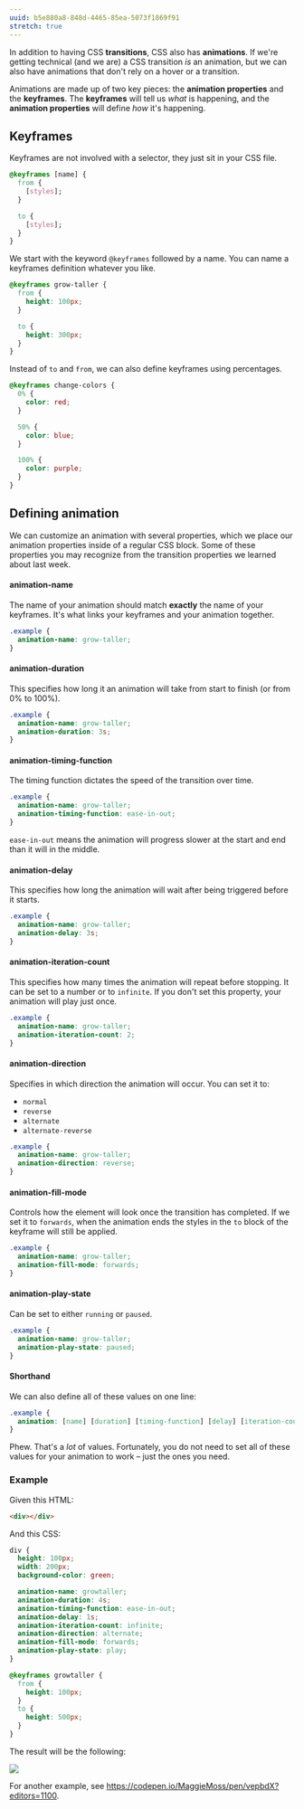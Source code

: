 ```yaml
---
uuid: b5e880a8-848d-4465-85ea-5073f1869f91
stretch: true
---
```


In addition to having CSS **transitions**, CSS also has **animations**. If we're getting technical (and we are) a CSS transition *is* an animation, but we can also have animations that don't rely on a hover or a transition.

Animations are made up of two key pieces: the **animation properties** and the **keyframes**. The **keyframes** will tell us _what_ is happening, and the **animation properties** will define _how_ it's happening.

## Keyframes

Keyframes are not involved with a selector, they just sit in your CSS file.

```css
@keyframes [name] {
  from {
    [styles];
  }

  to {
    [styles];
  }
}
```

We start with the keyword `@keyframes` followed by a name. You can name a keyframes definition whatever you like.

```css
@keyframes grow-taller {
  from {
    height: 100px;
  }

  to {
    height: 300px;
  }
}
```

Instead of `to` and `from`, we can also define keyframes using percentages.

```css
@keyframes change-colors {
  0% {
    color: red;
  }

  50% {
    color: blue;
  }

  100% {
    color: purple;
  }
}
```

## Defining animation

We can customize an animation with several properties, which we place our animation properties inside of a regular CSS block. Some of these properties you may recognize from the transition properties we learned about last week.

#### animation-name

The name of your animation should match **exactly** the name of your keyframes. It's what links your keyframes and your animation together.

```css
.example {
  animation-name: grow-taller;    
}
```

#### animation-duration

This specifies how long it an animation will take from start to finish (or from 0% to 100%).

```css
.example {
  animation-name: grow-taller;
  animation-duration: 3s;
}
```

#### animation-timing-function

The timing function dictates the speed of the transition over time.

```css
.example {
  animation-name: grow-taller;
  animation-timing-function: ease-in-out;
}
```

`ease-in-out` means the animation will progress slower at the start and end than it will in the middle.

#### animation-delay

This specifies how long the animation will wait after being triggered before it starts.

```css
.example {
  animation-name: grow-taller;
  animation-delay: 3s;
}
```

#### animation-iteration-count

This specifies how many times the animation will repeat before stopping. It can be set to a number or to `infinite`. If you don't set this property, your animation will play just once.

```css
.example {
  animation-name: grow-taller;
  animation-iteration-count: 2;
}
```

#### animation-direction

Specifies in which direction the animation will occur. You can set it to:

- `normal`
- `reverse`
- `alternate`
- `alternate-reverse`

```css
.example {
  animation-name: grow-taller;
  animation-direction: reverse;
}
```

#### animation-fill-mode

Controls how the element will look once the transition has completed. If we set it to `forwards`, when the animation ends the styles in the `to` block of the keyframe will still be applied.

```css
.example {
  animation-name: grow-taller;
  animation-fill-mode: forwards;
}
```

#### animation-play-state

Can be set to either `running` or `paused`.

```css
.example {
  animation-name: grow-taller;
  animation-play-state: paused;
}
```

#### Shorthand

We can also define all of these values on one line:

```css
.example {
  animation: [name] [duration] [timing-function] [delay] [iteration-count] [direction] [fill-mode] [play-state];
}
```

Phew. That's a _lot_ of values. Fortunately, you do not need to set all of these values for your animation to work – just the ones you need.

### Example

Given this HTML:

```html
<div></div>
```

And this CSS:

```css
div {
  height: 100px;
  width: 200px;
  background-color: green;

  animation-name: growtaller;
  animation-duration: 4s;
  animation-timing-function: ease-in-out;
  animation-delay: 1s;
  animation-iteration-count: infinite;
  animation-direction: alternate;
  animation-fill-mode: forwards;
  animation-play-state: play;
}

@keyframes growtaller {
  from {
    height: 100px;
  }
  to {
    height: 500px;
  }
}
```

The result will be the following:

![](https://cl.ly/3B1O200B2628/Screen%20Recording%202017-10-01%20at%2004.56%20PM.gif)

For another example, see <https://codepen.io/MaggieMoss/pen/vepbdX?editors=1100>.
